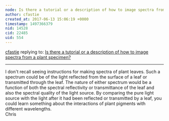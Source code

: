 ```yaml
---
node: Is there a tutorial or a description of how to image spectra from a plant specimen?
author: cfastie
created_at: 2017-06-13 15:06:19 +0000
timestamp: 1497366379
nid: 14528
cid: 22485
uid: 554
---
```




[cfastie](../profile/cfastie) replying to: [Is there a tutorial or a description of how to image spectra from a plant specimen?](../notes/Snowstorm/06-13-2017/is-there-a-tutorial-or-a-description-of-how-to-image-spectra-from-a-plant-specimen)

----
I don't recall seeing instructions for making spectra of plant leaves. Such a spectrum could be of the light reflected from the surface of a leaf or transmitted through the leaf. The nature of either spectrum would be a function of both the spectral reflectivity or transmittance of the leaf and also the spectral quality of the light source. By comparing the pure light source with the light after it had been reflected or transmitted by a leaf, you could learn something about the interactions of plant pigments with different wavelengths.  
Chris